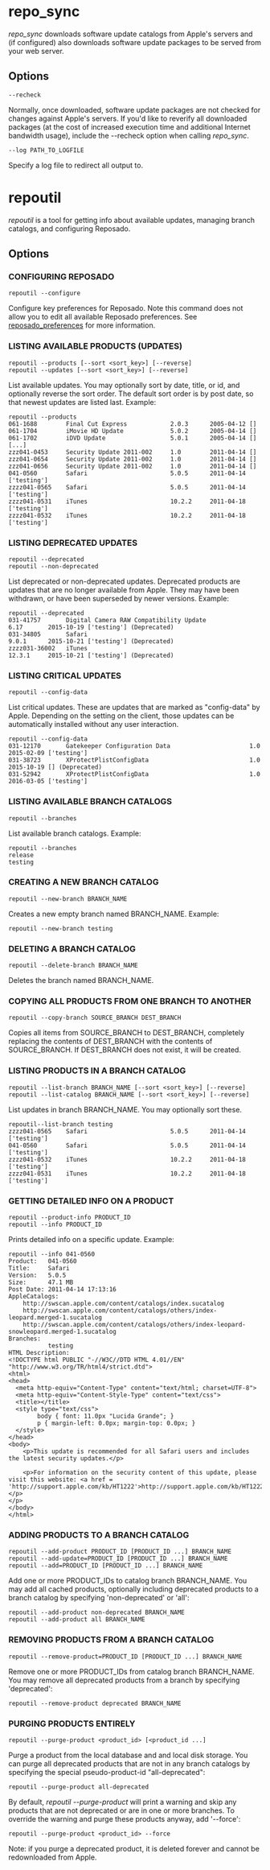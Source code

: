 # repo_sync

*repo_sync* downloads software update catalogs from Apple's servers and (if configured) also downloads software update packages to be served from your web server.


## Options

	--recheck

Normally, once downloaded, software update packages are not checked for changes against Apple's servers. If you'd like to reverify all downloaded packages (at the cost of increased execution time and additional Internet bandwidth usage), include the --recheck option when calling *repo_sync*.

	--log PATH_TO_LOGFILE

Specify a log file to redirect all output to.


# repoutil

*repoutil* is a tool for getting info about available updates, managing branch catalogs, and configuring Reposado.


## Options


### CONFIGURING REPOSADO
	
	repoutil --configure

Configure key preferences for Reposado. Note this command does not allow you to edit all available Reposado preferences. See [reposado_preferences](./reposado_preferences.md) for more information.


### LISTING AVAILABLE PRODUCTS (UPDATES)
	
	repoutil --products [--sort <sort_key>] [--reverse]
	repoutil --updates [--sort <sort_key>] [--reverse]
                        
List available updates. You may optionally sort by date, title, or id, and optionally reverse the sort order. The default sort order is by post date, so that newest updates are listed last. 
Example:

	repoutil --products
	061-1688        Final Cut Express            2.0.3      2005-04-12 [] 
	061-1704        iMovie HD Update             5.0.2      2005-04-14 [] 
	061-1702        iDVD Update                  5.0.1      2005-04-14 [] 
	[...]
	zzz041-0453     Security Update 2011-002     1.0        2011-04-14 [] 
	zzz041-0654     Security Update 2011-002     1.0        2011-04-14 [] 
	zzz041-0656     Security Update 2011-002     1.0        2011-04-14 [] 
	041-0560        Safari                       5.0.5      2011-04-14 ['testing'] 
	zzzz041-0565    Safari                       5.0.5      2011-04-14 ['testing'] 
	zzzz041-0531    iTunes                       10.2.2     2011-04-18 ['testing'] 
	zzzz041-0532    iTunes                       10.2.2     2011-04-18 ['testing']


### LISTING DEPRECATED UPDATES
	
	repoutil --deprecated
	repoutil --non-deprecated
                        
List deprecated or non-deprecated updates. Deprecated products are updates that are no longer available from Apple. 
They may have been withdrawn, or have been superseded by newer versions. Example:

	repoutil --deprecated
	031-41757       Digital Camera RAW Compatibility Update            6.17       2015-10-19 ['testing'] (Deprecated)
	031-34805       Safari                                             9.0.1      2015-10-21 ['testing'] (Deprecated)
	zzzz031-36002   iTunes                                             12.3.1     2015-10-21 ['testing'] (Deprecated)

### LISTING CRITICAL UPDATES
	
	repoutil --config-data
                        
List critical updates. These are updates that are marked as "config-data" by Apple. 
Depending on the setting on the client, those updates can be automatically installed without 
any user interaction.

	repoutil --config-data
	031-12170       Gatekeeper Configuration Data                      1.0        2015-02-09 ['testing'] 
	031-38723       XProtectPlistConfigData                            1.0        2015-10-19 [] (Deprecated)
	031-52942       XProtectPlistConfigData                            1.0        2016-03-05 ['testing'] 


### LISTING AVAILABLE BRANCH CATALOGS
	
	repoutil --branches
                      
List available branch catalogs. Example:

	repoutil --branches
	release
	testing


### CREATING A NEW BRANCH CATALOG
	
	repoutil --new-branch BRANCH_NAME

Creates a new empty branch named BRANCH_NAME. Example:

	repoutil --new-branch testing


### DELETING A BRANCH CATALOG
	
	repoutil --delete-branch BRANCH_NAME

Deletes the branch named BRANCH_NAME.


### COPYING ALL PRODUCTS FROM ONE BRANCH TO ANOTHER
	
	repoutil --copy-branch SOURCE_BRANCH DEST_BRANCH

Copies all items from SOURCE_BRANCH to DEST_BRANCH, completely replacing the contents of DEST_BRANCH with the contents of SOURCE_BRANCH. If DEST_BRANCH does not exist, it will be created.


### LISTING PRODUCTS IN A BRANCH CATALOG
	
	repoutil --list-branch BRANCH_NAME [--sort <sort_key>] [--reverse]
	repoutil --list-catalog BRANCH_NAME [--sort <sort_key>] [--reverse]

List updates in branch BRANCH_NAME. You may optionally sort these.

	repoutil--list-branch testing 
	zzzz041-0565    Safari                       5.0.5      2011-04-14 ['testing'] 
	041-0560        Safari                       5.0.5      2011-04-14 ['testing'] 
	zzzz041-0532    iTunes                       10.2.2     2011-04-18 ['testing'] 
	zzzz041-0531    iTunes                       10.2.2     2011-04-18 ['testing'] 


### GETTING DETAILED INFO ON A PRODUCT
	
	repoutil --product-info PRODUCT_ID
	repoutil --info PRODUCT_ID
                        
Prints detailed info on a specific update. Example:

	repoutil --info 041-0560
	Product:   041-0560
	Title:     Safari
	Version:   5.0.5
	Size:      47.1 MB
	Post Date: 2011-04-14 17:13:16
	AppleCatalogs:
	    http://swscan.apple.com/content/catalogs/index.sucatalog
	    http://swscan.apple.com/content/catalogs/others/index-leopard.merged-1.sucatalog
	    http://swscan.apple.com/content/catalogs/others/index-leopard-snowleopard.merged-1.sucatalog
	Branches:
	           testing
	HTML Description:
	<!DOCTYPE html PUBLIC "-//W3C//DTD HTML 4.01//EN" "http://www.w3.org/TR/html4/strict.dtd">
	<html>
	<head>
	  <meta http-equiv="Content-Type" content="text/html; charset=UTF-8">
	  <meta http-equiv="Content-Style-Type" content="text/css">
	  <title></title>
	  <style type="text/css">
	        body { font: 11.0px "Lucida Grande"; }
	        p { margin-left: 0.0px; margin-top: 0.0px; }
	  </style>
	</head>
	<body>
	    <p>This update is recommended for all Safari users and includes the latest security updates.</p>
	
	    <p>For information on the security content of this update, please visit this website: <a href = 'http://support.apple.com/kb/HT1222'>http://support.apple.com/kb/HT1222</a>.</p>
	</p>
	</body>
	</html>


### ADDING PRODUCTS TO A BRANCH CATALOG
	
	repoutil --add-product PRODUCT_ID [PRODUCT_ID ...] BRANCH_NAME
	repoutil --add-update=PRODUCT_ID [PRODUCT_ID ...] BRANCH_NAME
	repoutil --add=PRODUCT_ID [PRODUCT_ID ...] BRANCH_NAME
                        
Add one or more PRODUCT_IDs to catalog branch BRANCH_NAME.
You may add all cached products, optionally including deprecated products to a branch catalog by specifying 'non-deprecated' or 'all':

	repoutil --add-product non-deprecated BRANCH_NAME
	repoutil --add-product all BRANCH_NAME


### REMOVING PRODUCTS FROM A BRANCH CATALOG
	
	repoutil --remove-product=PRODUCT_ID [PRODUCT_ID ...] BRANCH_NAME
	                        
Remove one or more PRODUCT_IDs from catalog branch BRANCH_NAME. You may remove all deprecated products from a branch by specifying 'deprecated':

	repoutil --remove-product deprecated BRANCH_NAME


### PURGING PRODUCTS ENTIRELY
	
	repoutil --purge-product <product_id> [<product_id ...]
 
Purge a product from the local database and and local disk storage.
You can purge all deprecated products that are not in any branch catalogs by specifying the special pseudo-product-id "all-deprecated":

	repoutil --purge-product all-deprecated

By default, *repoutil --purge-product* will print a warning and skip any products that are not deprecated or are in one or more branches.
To override the warning and purge these products anyway, add '--force':

	repoutil --purge-product <product_id> --force

Note: if you purge a deprecated product, it is deleted forever and cannot be redownloaded from Apple.
